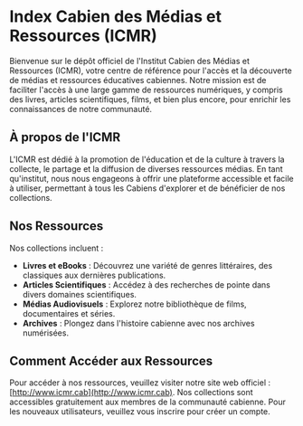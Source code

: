 # Index Cabien des Médias et Ressources (ICMR)

Bienvenue sur le dépôt officiel de l'Institut Cabien des Médias et Ressources (ICMR), votre centre de référence pour l'accès et la découverte de médias et ressources éducatives cabiennes. Notre mission est de faciliter l'accès à une large gamme de ressources numériques, y compris des livres, articles scientifiques, films, et bien plus encore, pour enrichir les connaissances de notre communauté.

## À propos de l'ICMR

L'ICMR est dédié à la promotion de l'éducation et de la culture à travers la collecte, le partage et la diffusion de diverses ressources médias. En tant qu'institut, nous nous engageons à offrir une plateforme accessible et facile à utiliser, permettant à tous les Cabiens d'explorer et de bénéficier de nos collections.

## Nos Ressources

Nos collections incluent :

- **Livres et eBooks** : Découvrez une variété de genres littéraires, des classiques aux dernières publications.
- **Articles Scientifiques** : Accédez à des recherches de pointe dans divers domaines scientifiques.
- **Médias Audiovisuels** : Explorez notre bibliothèque de films, documentaires et séries.
- **Archives** : Plongez dans l'histoire cabienne avec nos archives numérisées.

## Comment Accéder aux Ressources

Pour accéder à nos ressources, veuillez visiter notre site web officiel : [http://www.icmr.cab](http://www.icmr.cab). Nos collections sont accessibles gratuitement aux membres de la communauté cabienne. Pour les nouveaux utilisateurs, veuillez vous inscrire pour créer un compte.
